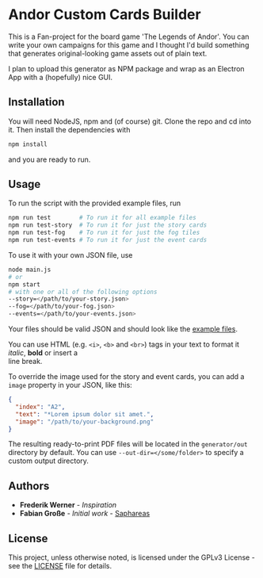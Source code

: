 # Andor Custom Cards Builder

This is a Fan-project for the board game 'The Legends of Andor'. You can write your own campaigns for this game and I thought I'd build something that generates original-looking game assets out of plain text.

I plan to upload this generator as NPM package and wrap as an Electron App with a (hopefully) nice GUI.

## Installation

You will need NodeJS, npm and (of course) git. Clone the repo and cd into it. Then install the dependencies with

```bash
npm install
```

and you are ready to run.

## Usage

To run the script with the provided example files, run

```bash
npm run test        # To run it for all example files
npm run test-story  # To run it for just the story cards
npm run test-fog    # To run it for just the fog tiles
npm run test-events # To run it for just the event cards
```

To use it with your own JSON file, use

```bash
node main.js
# or
npm start
# with one or all of the following options
--story=</path/to/your-story.json>
--fog=</path/to/your-fog.json>
--events=</path/to/your-events.json>
```

Your files should be valid JSON and should look like the [example files](generator/examples).

You can use HTML (e.g. `<i>`, `<b>` and `<br>`) tags in your text to format it _italic_, **bold** or insert a <br>
line break.

To override the image used for the story and event cards, you can add a `image` property in your JSON, like this:

```json
{
  "index": "A2",
  "text": "*Lorem ipsum dolor sit amet.",
  "image": "/path/to/your-background.png"
}
```

The resulting ready-to-print PDF files will be located in the `generator/out` directory by default. You can use `--out-dir=</some/folder>` to specify a custom output directory.

## Authors

- **Frederik Werner** - *Inspiration*
- **Fabian Große** - *Initial work* - [Saphareas](https://github.com/Saphareas)

## License

This project, unless otherwise noted, is licensed under the GPLv3 License - see the [LICENSE](LICENSE) file for details.
